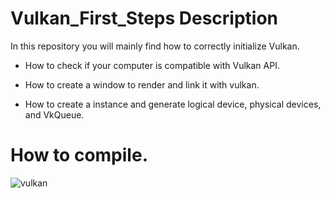 # Vulkan_First_Steps Description


In this repository you will mainly find how to correctly initialize Vulkan.

- How to check if your computer is compatible with Vulkan API. 

- How to create a window to render and link it with vulkan.

- How to create a instance and generate logical device, physical devices, and VkQueue. 

# How to compile. 



![vulkan](https://user-images.githubusercontent.com/105669319/177838560-4f14f3a3-90dd-4ca8-ad3d-5f4843da9ace.JPG)


